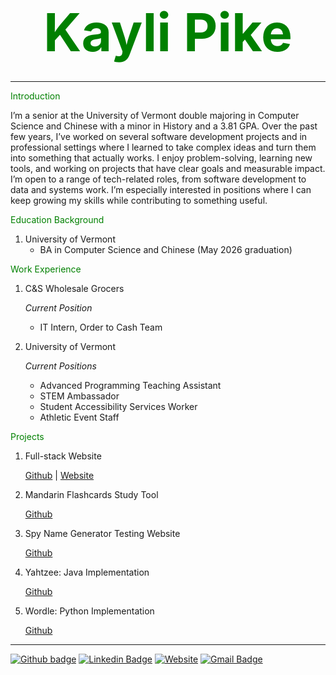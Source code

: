 
# <p align=center> <span style="color:green; font-size:3em;">Kayli Pike </span> </p>

---

<span style="color:green"> Introduction </span>

I’m a senior at the University of Vermont double majoring in Computer Science and Chinese with a minor in History and a 3.81 GPA. Over the past few years, I’ve worked on several software development projects and in professional settings where I learned to take complex ideas and turn them into something that actually works. I enjoy problem-solving, learning new tools, and working on projects that have clear goals and measurable impact. I’m open to a range of tech-related roles, from software development to data and systems work. I’m especially interested in positions where I can keep growing my skills while contributing to something useful.

<span style="color:green"> Education Background </span>
1. University of Vermont  
    - BA in Computer Science and Chinese (May 2026 graduation)
  
<span style="color:green"> Work Experience </span>
1. C&S Wholesale Grocers

   *Current Position*

    - IT Intern, Order to Cash Team
    
2. University of Vermont

    *Current Positions*

    - Advanced Programming Teaching Assistant
    - STEM Ambassador
    - Student Accessibility Services Worker
    - Athletic Event Staff

<span style="color:green"> Projects </span>
1. Full-stack Website  

    [Github](https://github.com/kaylipike/Beginner-Website.git) | [Website](https://knpike.w3.uvm.edu/cs1080/final/index.php)

2. Mandarin Flashcards Study Tool

    [Github]([https://github.com/tylerJPike/BottomUpMacroIndicators](https://github.com/kaylipike/Mandarin-Study-Tool.git)) 

3. Spy Name Generator Testing Website 

    [Github](https://github.com/kaylipike/Spy-Name-Generator-Test-Website.git)

4. Yahtzee: Java Implementation

    [Github](https://github.com/kaylipike/Yahtzee.git)

5. Wordle: Python Implementation

    [Github](https://github.com/kaylipike/Wordle-Python.git)

---

[![Github badge](https://img.shields.io/badge/GitHub-100000?style=flat-square&logo=github&logoColor=white)](https://github.com/kaylipike)
[![Linkedin Badge](https://img.shields.io/badge/-LinkedIn-black?style=flat-square&logo=Linkedin&logoColor=white&link=https://www.linkedin.com/in/tyler-j-pike/)](https://www.linkedin.com/in/kayli-pike/)
[![Website](https://img.shields.io/badge/Website-black?style=flat-square&logo=InternetExplorer&logoColor=white)](https://github.com/kaylipike/kaylipike)
[![Gmail Badge](https://img.shields.io/badge/-Mail-black?style=flat-square&logo=Gmail&logoColor=white&link=mailto:kayli.pike@gmail.com)](mailto:kayli.pike@gmail.com)

